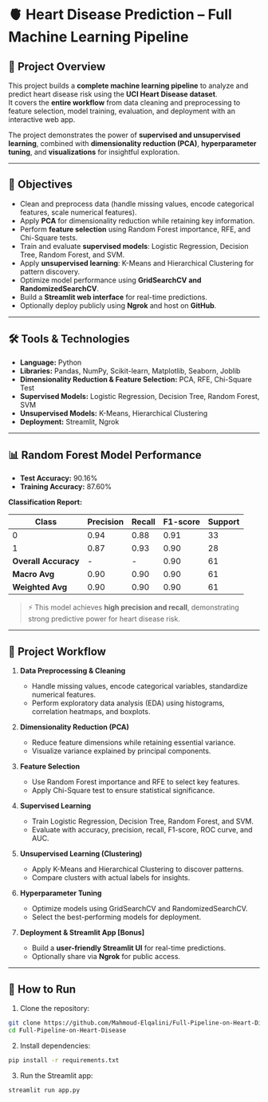 # 🫀 Heart Disease Prediction – Full Machine Learning Pipeline

## 🚀 Project Overview
This project builds a **complete machine learning pipeline** to analyze and predict heart disease risk using the **UCI Heart Disease dataset**.  
It covers the **entire workflow** from data cleaning and preprocessing to feature selection, model training, evaluation, and deployment with an interactive web app.

The project demonstrates the power of **supervised and unsupervised learning**, combined with **dimensionality reduction (PCA)**, **hyperparameter tuning**, and **visualizations** for insightful exploration.

---

## 🎯 Objectives
- Clean and preprocess data (handle missing values, encode categorical features, scale numerical features).  
- Apply **PCA** for dimensionality reduction while retaining key information.  
- Perform **feature selection** using Random Forest importance, RFE, and Chi-Square tests.  
- Train and evaluate **supervised models**: Logistic Regression, Decision Tree, Random Forest, and SVM.  
- Apply **unsupervised learning**: K-Means and Hierarchical Clustering for pattern discovery.  
- Optimize model performance using **GridSearchCV and RandomizedSearchCV**.  
- Build a **Streamlit web interface** for real-time predictions.  
- Optionally deploy publicly using **Ngrok** and host on **GitHub**.

---

## 🛠️ Tools & Technologies
- **Language:** Python  
- **Libraries:** Pandas, NumPy, Scikit-learn, Matplotlib, Seaborn, Joblib  
- **Dimensionality Reduction & Feature Selection:** PCA, RFE, Chi-Square Test  
- **Supervised Models:** Logistic Regression, Decision Tree, Random Forest, SVM  
- **Unsupervised Models:** K-Means, Hierarchical Clustering  
- **Deployment:** Streamlit, Ngrok  

---

## 📊 Random Forest Model Performance
- **Test Accuracy:** 90.16%  
- **Training Accuracy:** 87.60%  

**Classification Report:**  

| Class | Precision | Recall | F1-score | Support |
|-------|----------|--------|----------|--------|
| 0     | 0.94     | 0.88   | 0.91     | 33     |
| 1     | 0.87     | 0.93   | 0.90     | 28     |
| **Overall Accuracy** | - | - | 0.90 | 61 |
| **Macro Avg** | 0.90 | 0.90 | 0.90 | 61 |
| **Weighted Avg** | 0.90 | 0.90 | 0.90 | 61 |

> ⚡ This model achieves **high precision and recall**, demonstrating strong predictive power for heart disease risk.

---

## 🧩 Project Workflow
1. **Data Preprocessing & Cleaning**  
   - Handle missing values, encode categorical variables, standardize numerical features.  
   - Perform exploratory data analysis (EDA) using histograms, correlation heatmaps, and boxplots.

2. **Dimensionality Reduction (PCA)**  
   - Reduce feature dimensions while retaining essential variance.  
   - Visualize variance explained by principal components.

3. **Feature Selection**  
   - Use Random Forest importance and RFE to select key features.  
   - Apply Chi-Square test to ensure statistical significance.

4. **Supervised Learning**  
   - Train Logistic Regression, Decision Tree, Random Forest, and SVM.  
   - Evaluate with accuracy, precision, recall, F1-score, ROC curve, and AUC.

5. **Unsupervised Learning (Clustering)**  
   - Apply K-Means and Hierarchical Clustering to discover patterns.  
   - Compare clusters with actual labels for insights.

6. **Hyperparameter Tuning**  
   - Optimize models using GridSearchCV and RandomizedSearchCV.  
   - Select the best-performing models for deployment.

7. **Deployment & Streamlit App [Bonus]**  
   - Build a **user-friendly Streamlit UI** for real-time predictions.  
   - Optionally share via **Ngrok** for public access.

---


## 📂 How to Run
1. Clone the repository:
```bash
git clone https://github.com/Mahmoud-Elqalini/Full-Pipeline-on-Heart-Disease.git
cd Full-Pipeline-on-Heart-Disease
```

2. Install dependencies:
```bash
pip install -r requirements.txt
```

3. Run the Streamlit app:
```bash
streamlit run app.py
```
